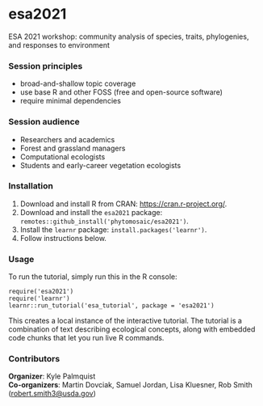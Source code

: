 # esa2021

ESA 2021 workshop: community analysis of species, traits, phylogenies, and responses to environment


### Session principles
- broad-and-shallow topic coverage  
- use base R and other FOSS (free and open-source software)  
- require minimal dependencies  


### Session audience
- Researchers and academics  
- Forest and grassland managers  
- Computational ecologists  
- Students and early-career vegetation ecologists  


### Installation

1. Download and install R from CRAN: https://cran.r-project.org/.
2. Download and install the `esa2021` package: `remotes::github_install('phytomosaic/esa2021')`.
3. Install the `learnr` package: `install.packages('learnr')`.
4. Follow instructions below.


### Usage

To run the tutorial, simply run this in the R console:

```
require('esa2021')
require('learnr')
learnr::run_tutorial('esa_tutorial', package = 'esa2021')
```

This creates a local instance of the interactive tutorial.  The tutorial is a combination of text describing ecological concepts, along with embedded code chunks that let you run live R commands.

### Contributors

**Organizer**: Kyle Palmquist  
**Co-organizers**: Martin Dovciak, Samuel Jordan, Lisa Kluesner, Rob Smith (robert.smith3@usda.gov)  

